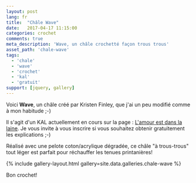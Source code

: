```yaml
---
layout: post
lang: fr
title:  "Châle Wave"
date:   2017-04-17 11:15:00
categories: crochet
comments: true
meta_description: 'Wave, un châle crochetté façon trous trous'
asset_path: 'chale-wave'
tags:
  - 'chale'
  - 'wave'
  - 'crochet'
  - 'kal'
  - 'gratuit'
support: [jquery, gallery]
---
```


Voici **Wave**, un châle créé par Kristen Finley, que j'ai un peu modifié comme à mon habitude ;-)

Il s'agit d'un KAL actuellement en cours sur la page : [L'amour est dans la laine](https://www.facebook.com/groups/1488682458061582/).
Je vous invite à vous inscrire si vous souhaitez obtenir gratuitement les explications ;-)

Réalisé avec une pelote coton/acrylique dégradée, ce châle "à trous-trous" tout léger est parfait pour réchauffer les tenues printanières!

{% include gallery-layout.html gallery=site.data.galleries.chale-wave %}

Bon crochet!
